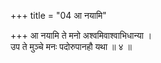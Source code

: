 +++
title = "04 आ नयामि"

+++
आ नयामि ते मनो अश्वमिवाश्वाभिधान्या ।  
उप ते मुञ्चे मनः पदोरुपानहौ यथा ॥ ४ ॥